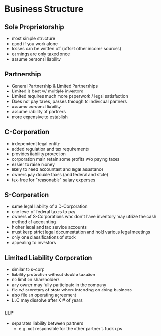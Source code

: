 # Business Structure

## Sole Proprietorship

- most simple structure
- good if you work alone
- losses can be written off (offset other income sources)
- earnings are only taxed once
- assume personal liability

## Partnership

- General Partnership & Limited Partnerships
- Limited is best w/ multiple investors
- Limited requires much more paperwork / legal satisfaction
- Does not pay taxes, passes through to individual partners
- assume personal liability
- assume liability of partners
- more expensive to establish

## C-Corporation

- independent legal entity
- added regulation and tax requirements
- provides liability protection
- corporation main retain some profits w/o paying taxes
- easier to raise money
- likely to need accountant and legal assistance
- owners pay double taxes (and federal and state)
- tax-free for "reasonable" salary expenses

## S-Corporation

- same legal liability of a C-Corporation
- one level of federal taxes to pay
- owners of S-Corporations who don't have inventory may utilize the cash method of accounting
- higher legal and tax service accounts
- must keep strict legal documentation and hold various legal meetings
- only one classifications of stock
- appealing to investors

## Limited Liability Corporation

- similar to s-corp
- liability protection without double taxation
- no limit on shareholders
- any owner may fully participate in the company
- file w/ secretary of state where intending on doing business
- also file an operating agreement
- LLC may dissolve after X # of years

### LLP

- separates liability between partners
  - e.g. not responsible for the other partner's fuck ups